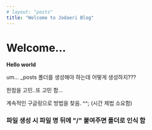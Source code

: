 ```yaml
---
# layout: "posts"
title: "Welcome to Jodaeri Blog"
---
```


# Welcome...
**Hello world**

um...
_posts 폴더를 생성해야 하는데 어떻게 생성하지???

한참을 고민..또 고민 함...

계속적인 구글링으로 방법을 찾음. ^^;
(시간 제법 소요함)

### 파일 생성 시 파일 명 뒤에 "/" 붙여주면 폴더로 인식 함

